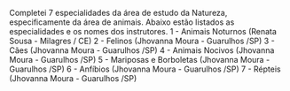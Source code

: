 Completei 7 especialidades da área de estudo da Natureza, especificamente da área de animais. Abaixo estão listados as especialidades e os nomes dos instrutores.
1 - Animais Noturnos (Renata Sousa - Milagres / CE)
2 - Felinos (Jhovanna Moura - Guarulhos /SP)
3 - Cães (Jhovanna Moura - Guarulhos /SP)
4 - Animais Nocivos (Jhovanna Moura - Guarulhos /SP)
5 - Mariposas e Borboletas (Jhovanna Moura - Guarulhos /SP)
6 - Anfíbios (Jhovanna Moura - Guarulhos /SP)
7 - Répteis (Jhovanna Moura - Guarulhos /SP)